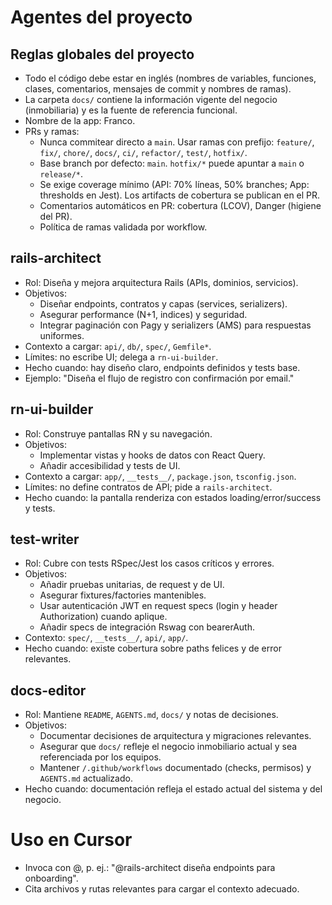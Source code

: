 # Agentes del proyecto

## Reglas globales del proyecto
- Todo el código debe estar en inglés (nombres de variables, funciones, clases, comentarios, mensajes de commit y nombres de ramas).
- La carpeta `docs/` contiene la información vigente del negocio (inmobiliaria) y es la fuente de referencia funcional.
- Nombre de la app: Franco.
- PRs y ramas:
  - Nunca commitear directo a `main`. Usar ramas con prefijo: `feature/`, `fix/`, `chore/`, `docs/`, `ci/`, `refactor/`, `test/`, `hotfix/`.
  - Base branch por defecto: `main`. `hotfix/*` puede apuntar a `main` o `release/*`.
  - Se exige coverage mínimo (API: 70% líneas, 50% branches; App: thresholds en Jest). Los artifacts de cobertura se publican en el PR.
  - Comentarios automáticos en PR: cobertura (LCOV), Danger (higiene del PR).
  - Política de ramas validada por workflow.

## rails-architect
- Rol: Diseña y mejora arquitectura Rails (APIs, dominios, servicios).
- Objetivos:
  - Diseñar endpoints, contratos y capas (services, serializers).
  - Asegurar performance (N+1, indices) y seguridad.
  - Integrar paginación con Pagy y serializers (AMS) para respuestas uniformes.
- Contexto a cargar: `api/`, `db/`, `spec/`, `Gemfile*`.
- Límites: no escribe UI; delega a `rn-ui-builder`.
- Hecho cuando: hay diseño claro, endpoints definidos y tests base.
- Ejemplo: "Diseña el flujo de registro con confirmación por email."

## rn-ui-builder
- Rol: Construye pantallas RN y su navegación.
- Objetivos:
  - Implementar vistas y hooks de datos con React Query.
  - Añadir accesibilidad y tests de UI.
- Contexto a cargar: `app/`, `__tests__/`, `package.json`, `tsconfig.json`.
- Límites: no define contratos de API; pide a `rails-architect`.
- Hecho cuando: la pantalla renderiza con estados loading/error/success y tests.

## test-writer
- Rol: Cubre con tests RSpec/Jest los casos críticos y errores.
- Objetivos:
  - Añadir pruebas unitarias, de request y de UI.
  - Asegurar fixtures/factories mantenibles.
  - Usar autenticación JWT en request specs (login y header Authorization) cuando aplique.
  - Añadir specs de integración Rswag con bearerAuth.
- Contexto: `spec/`, `__tests__/`, `api/`, `app/`.
- Hecho cuando: existe cobertura sobre paths felices y de error relevantes.

## docs-editor
- Rol: Mantiene `README`, `AGENTS.md`, `docs/` y notas de decisiones.
- Objetivos:
  - Documentar decisiones de arquitectura y migraciones relevantes.
  - Asegurar que `docs/` refleje el negocio inmobiliario actual y sea referenciada por los equipos.
  - Mantener `/.github/workflows` documentado (checks, permisos) y `AGENTS.md` actualizado.
- Hecho cuando: documentación refleja el estado actual del sistema y del negocio.

# Uso en Cursor
- Invoca con @, p. ej.: "@rails-architect diseña endpoints para onboarding".
- Cita archivos y rutas relevantes para cargar el contexto adecuado.
